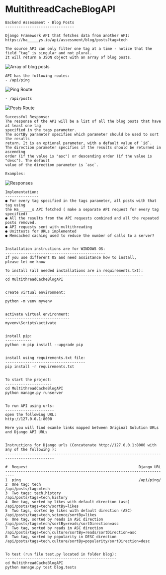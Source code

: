 # MultithreadCacheBlogAPI

    Backend Assessment - Blog Posts
    -------------------------------

    Django Framework API that fetches data from another API:
    https://ha_____ys.io/api/assessment/blog/posts?tag=tech

    The source API can only filter one tag at a time - notice that the field “tag” is singular and not plural.
    It will return a JSON object with an array of blog posts.

![Array of blog posts](images\PostByTag.PNG)

    API has the following routes:
    - /api/ping
![Ping Route](images\PingRoute.PNG)

    - /api/posts
![Posts Route](images\PostsRoute.PNG)

    Successful Response:
    The response of the API will be a list of all the blog posts that have at least one tag
    specified in the tags parameter.
    The sortBy parameter specifies which parameter should be used to sort the results
    return. It is an optional parameter, with a default value of `id`.
    The direction parameter specifies if the results should be returned in ascending
    order (if the value is "asc") or descending order (if the value is "desc"). The default
    value of the direction parameter is `asc`.

    Examples:

![Responses](images\Responses.PNG)


    Implementation:
    ---------------
    ● For every tag specified in the tags parameter, all posts with that tag using
    the Ha______s API fetched ( make a separate API request for every tag specified)
    ● All the results from the API requests combined and all the repeated
    posts removed.
    ● API requests sent with multithreading
    ● Unittests for URLs implemented
    ● Memcached caching used to reduce the number of calls to a server?

    
    Installation instructions are for WINDOWS OS:
    ---------------------------------------------
    If you use different OS and need assistance how to install, 
    please let me know

    To install (all needed installations are in requirements.txt):
    --------------------------------------------------------------
    cd MultithreadCacheBlogAPI


    create virtual environment:
    ---------------------------
    python -m venv myvenv


    activate virtual environment:
    -----------------------------
    myvenv\Scripts\activate


    install pip:
    ------------
    python -m pip install --upgrade pip


    install using requirements.txt file:
    ------------------------------------
    pip install -r requirements.txt


    To start the project:
    ---------------------
    cd MultithreadCacheBlogAPI
    python manage.py runserver


    To run API using urls:
    ----------------------
    open the following URL:
    http://127.0.0.1:8000

    Here you will find examle links mapped between Original Solution URLs
    and Django API URLs


    Instructions for Django urls (Concatenate http://127.0.0.1:8000 with any of the following ):
    --------------------------------------------------------------------------------------------

    #  Request 						                            Django URL
    --------------------------------------------------------------------------
    1  ping 						                            /api/ping/
    2  One tag: tech 					                        /api/posts/tags=tech
    3  Two tags: tech,history 				                    /api/posts/tags=tech,history
    4  One tag, sorted by likes with default direction (asc)    /api/posts/tags=tech/sortBy=likes
    5  Two tags, sorted by likes with default direction (ASC)   /api/posts/tags=tech,science/sortBy=likes
    6  One tag, sorted by reads in ASC direction 		        /api/posts/tags=tech/sortBy=reads/sortDirection=asc
    7  Two tag, sorted by reads in ASC direction 		        /api/posts/tags=tech,culture/sortBy=reads/sortDirection=asc
    8  Two tag, sorted by popularity in DESC direction 	        /api/posts/tags=tech,culture/sortBy=popularity/sortDirection=desc

    
    To test (run file test.py located in folder blog):
    --------------------------------------------------
    cd MultithreadCacheBlogAPI
    python manage.py test blog.tests     
